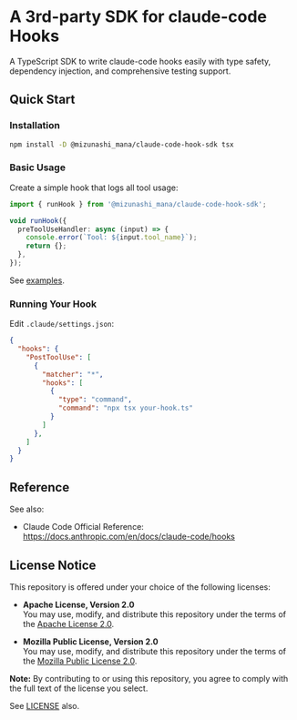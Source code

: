 # A 3rd-party SDK for claude-code Hooks

A TypeScript SDK to write claude-code hooks easily with type safety, dependency injection, and comprehensive testing support.

## Quick Start

### Installation

```bash
npm install -D @mizunashi_mana/claude-code-hook-sdk tsx
```

### Basic Usage

Create a simple hook that logs all tool usage:

```typescript
import { runHook } from '@mizunashi_mana/claude-code-hook-sdk';

void runHook({
  preToolUseHandler: async (input) => {
    console.error(`Tool: ${input.tool_name}`);
    return {};
  },
});
```

See [examples](example/).

### Running Your Hook

Edit `.claude/settings.json`:

```json
{
  "hooks": {
    "PostToolUse": [
      {
        "matcher": "*",
        "hooks": [
          {
            "type": "command",
            "command": "npx tsx your-hook.ts"
          }
        ]
      },
    ]
  }
}
```

## Reference

See also:

* Claude Code Official Reference: https://docs.anthropic.com/en/docs/claude-code/hooks

## License Notice

This repository is offered under your choice of the following licenses:

- **Apache License, Version 2.0**  
  You may use, modify, and distribute this repository under the terms of the [Apache License 2.0](https://www.apache.org/licenses/LICENSE-2.0).

- **Mozilla Public License, Version 2.0**  
  You may use, modify, and distribute this repository under the terms of the [Mozilla Public License 2.0](https://www.mozilla.org/MPL/2.0/).

**Note:** By contributing to or using this repository, you agree to comply with the full text of the license you select.

See [LICENSE](./LICENSE) also.
